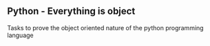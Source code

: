 ## Python - Everything is object

Tasks to prove the object oriented nature of the python programming language